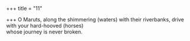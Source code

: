 +++
title = "11"

+++
O Maruts, along the shimmering (waters) with their riverbanks, drive  with your hard-hooved (horses)  
whose journey is never broken.  